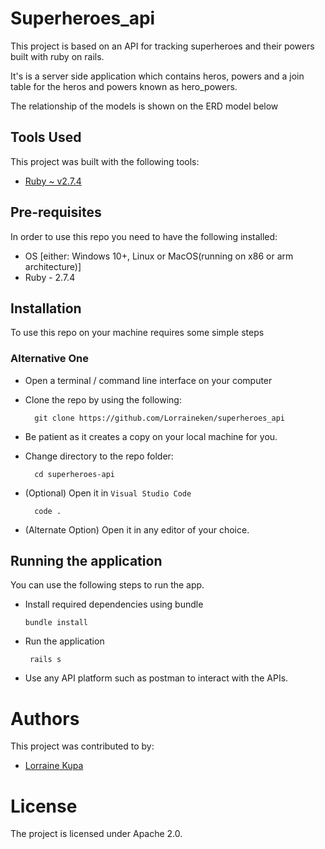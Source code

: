 # Superheroes_api

This project is based on an API for tracking superheroes and their powers built with ruby on rails.

It's is a server side application which contains heros, powers and a join table for the heros and powers known as hero_powers.

The relationship of the models is shown on the ERD model below 


   


## Tools Used
This project was built with the following tools:

- [Ruby ~ v2.7.4](https://www.ruby-lang.org/en/)


## Pre-requisites
In order to use this repo you need to have the following installed:

- OS [either: Windows 10+, Linux or MacOS(running on x86 or arm architecture)]
- Ruby - 2.7.4

## Installation

To use this repo on your machine requires some simple steps

### Alternative One

- Open a terminal / command line interface on your computer
- Clone the repo by using the following:

        git clone https://github.com/Lorraineken/superheroes_api

- Be patient as it creates a copy on your local machine for you.
- Change directory to the repo folder:

        cd superheroes-api

- (Optional) Open it in ``Visual Studio Code``

        code .

- (Alternate Option) Open it in any editor of your choice.



## Running the application

 You can use the following steps to run the app.

- Install required dependencies using bundle

      bundle install

- Run the application 

       rails s 

- Use any API platform such as postman to interact with the APIs.


# Authors
This project was contributed to by:
- [Lorraine Kupa](https://github.com/Lorraineken)

# License
The project is licensed under Apache 2.0.
